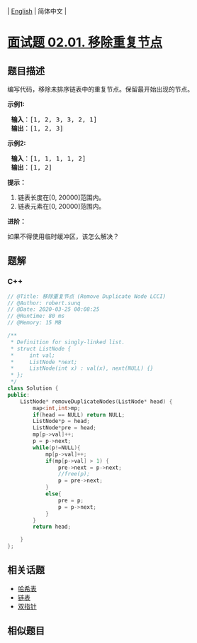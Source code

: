 
| [English](README_EN.md) | 简体中文 |

# [面试题 02.01. 移除重复节点](https://leetcode.cn//problems/remove-duplicate-node-lcci/)

## 题目描述

<p>编写代码，移除未排序链表中的重复节点。保留最开始出现的节点。</p>

<p> <strong>示例1:</strong></p>

<pre>
<strong> 输入</strong>：[1, 2, 3, 3, 2, 1]
<strong> 输出</strong>：[1, 2, 3]
</pre>

<p> <strong>示例2:</strong></p>

<pre>
<strong> 输入</strong>：[1, 1, 1, 1, 2]
<strong> 输出</strong>：[1, 2]
</pre>

<p><strong>提示：</strong></p>

<ol>
<li>链表长度在[0, 20000]范围内。</li>
<li>链表元素在[0, 20000]范围内。</li>
</ol>

<p> <strong>进阶：</strong></p>

<p>如果不得使用临时缓冲区，该怎么解决？</p>


## 题解


### C++

```C++
// @Title: 移除重复节点 (Remove Duplicate Node LCCI)
// @Author: robert.sunq
// @Date: 2020-03-25 00:08:25
// @Runtime: 80 ms
// @Memory: 15 MB

/**
 * Definition for singly-linked list.
 * struct ListNode {
 *     int val;
 *     ListNode *next;
 *     ListNode(int x) : val(x), next(NULL) {}
 * };
 */
class Solution {
public:
    ListNode* removeDuplicateNodes(ListNode* head) {
        map<int,int>mp;
        if(head == NULL) return NULL;
        ListNode*p = head;
        ListNode*pre = head;
        mp[p->val]++;
        p = p->next;
        while(p!=NULL){
            mp[p->val]++;
            if(mp[p->val] > 1) {
                pre->next = p->next;
                //free(p);
                p = pre->next;
            }
            else{
                pre = p;
                p = p->next;
            }
        }
        return head;

    }
};
```



## 相关话题

- [哈希表](https://leetcode.cn//tag/hash-table)
- [链表](https://leetcode.cn//tag/linked-list)
- [双指针](https://leetcode.cn//tag/two-pointers)

## 相似题目



